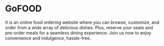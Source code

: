 # GoFOOD
It is an online food ordering website where you can browse, customize, and order from a wide array of delicious dishes. Plus, reserve your seats and pre-order meals for a seamless dining experience. Join us now to enjoy convenience and indulgence, hassle-free.
